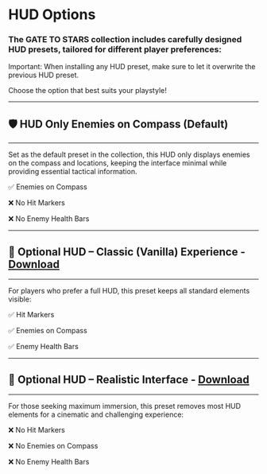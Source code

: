 # HUD Options

### The GATE TO STARS collection includes carefully designed HUD presets, tailored for different player preferences:
Important: When installing any HUD preset, make sure to let it overwrite the previous HUD preset.

Choose the option that best suits your playstyle!

---
## 🛡️ HUD Only Enemies on Compass (Default)
---

  Set as the default preset in the collection, this HUD only displays enemies on the compass and locations, keeping the interface minimal while providing essential tactical information.
  
  ✅ Enemies on Compass
  
  ❌ No Hit Markers
  
  ❌ No Enemy Health Bars

---
## 🎯 Optional HUD – Classic (Vanilla) Experience - [Download](https://www.nexusmods.com/Core/Libs/Common/Widgets/DownloadPopUp?id=53551&game_id=4187&nmm=1)
---
For players who prefer a full HUD, this preset keeps all standard elements visible:

✅ Hit Markers

✅ Enemies on Compass

✅ Enemy Health Bars

---
## 🎯 Optional HUD – Realistic Interface - [Download](https://www.nexusmods.com/Core/Libs/Common/Widgets/DownloadPopUp?id=53451&game_id=4187&nmm=1)
---
For those seeking maximum immersion, this preset removes most HUD elements for a cinematic and challenging experience:

❌ No Hit Markers

❌ No Enemies on Compass

❌ No Enemy Health Bars
